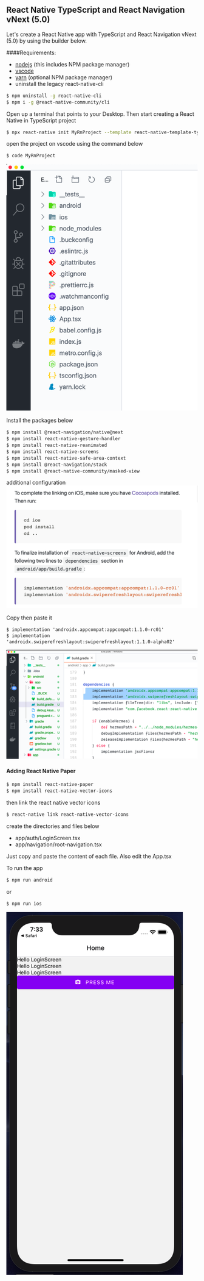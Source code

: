## React Native TypeScript and React Navigation vNext (5.0)

Let's create a React Native app with TypeScript and React Navigation vNext (5.0) by using the builder below.

####Requirements:
- [nodejs](https://nodejs.org/en/) (this includes NPM package manager)
- [vscode](https://code.visualstudio.com/)
- [yarn](https://yarnpkg.com/lang/en/) (optional NPM package manager)
- uninstall the legacy react-native-cli

```sh
$ npm uninstall -g react-native-cli
$ npm i -g @react-native-community/cli
```
Open up a terminal that points to your Desktop.
Then start creating a React Native in TypeScript project
```sh
$ npx react-native init MyRnProject --template react-native-template-typescript@latest
```

open the project on vscode using the command below
```sh
$ code MyRnProject
```
![app](./assets/vscode.png)

Install the packages below
```sh
$ npm install @react-navigation/native@next
$ npm install react-native-gesture-handler
$ npm install react-native-reanimated
$ npm install react-native-screens
$ npm install react-native-safe-area-context
$ npm install @react-navigation/stack
$ npm install @react-native-community/masked-view
```
additional configuration
![app](./assets/ios-and-android-config.png)

Copy then paste it
```shell script
$ implementation 'androidx.appcompat:appcompat:1.1.0-rc01'
$ implementation 'androidx.swiperefreshlayout:swiperefreshlayout:1.1.0-alpha02'
```

![app](./assets/android.png)

#### Adding React Native Paper
```sh
$ npm install react-native-paper
$ npm install react-native-vector-icons
```
then link the react native vector icons
```sh
$ react-native link react-native-vector-icons
```

create the directories and files below
- app/auth/LoginScreen.tsx
- app/navigation/root-navigation.tsx 

Just copy and paste the content of each file. Also edit the App.tsx

To run the app
```sh
$ npm run android
```
or
```sh
$ npm run ios
```

![app](./assets/react-native-paper.png)
